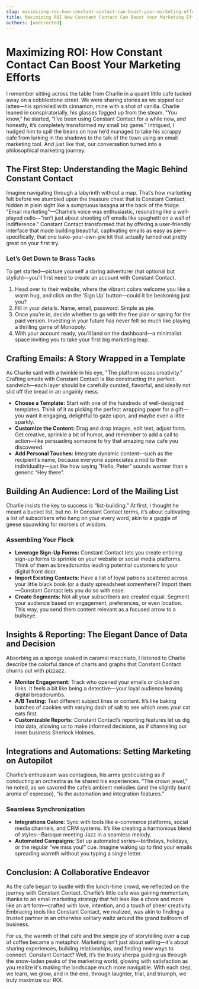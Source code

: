 ```yaml
---
slug: maximizing-roi-how-constant-contact-can-boost-your-marketing-efforts
title: Maximizing ROI How Constant Contact Can Boost Your Marketing Efforts
authors: [undirected]
---
```



# Maximizing ROI: How Constant Contact Can Boost Your Marketing Efforts

I remember sitting across the table from Charlie in a quaint little cafe tucked away on a cobblestone street. We were sharing stories as we sipped our lattes—his sprinkled with cinnamon, mine with a shot of vanilla. Charlie leaned in conspiratorially, his glasses fogged up from the steam. "You know," he started, "I’ve been using Constant Contact for a while now, and honestly, it’s completely transformed my small biz game." Intrigued, I nudged him to spill the beans on how he’d managed to take his scrappy cafe from lurking in the shadows to the talk of the town using an email marketing tool. And just like that, our conversation turned into a philosophical marketing journey.

## The First Step: Understanding the Magic Behind Constant Contact

Imagine navigating through a labyrinth without a map. That’s how marketing felt before we stumbled upon the treasure chest that is Constant Contact, hidden in plain sight like a sumptuous lasagna at the back of the fridge. "Email marketing"—Charlie’s voice was enthusiastic, resonating like a well-played cello—"isn’t just about shooting off emails like spaghetti on a wall of indifference." Constant Contact transformed that by offering a user-friendly interface that made building beautiful, captivating emails as easy as pie—specifically, that one bake-your-own-pie kit that actually turned out pretty great on your first try.

### Let’s Get Down to Brass Tacks

To get started—picture yourself a daring adventurer (hat optional but stylish)—you’ll first need to create an account with Constant Contact. 

1. Head over to their website, where the vibrant colors welcome you like a warm hug, and click on the ‘Sign Up’ button—could it be beckoning just you? 
2. Fill in your details. Name, email, password. Simple as pie.
3. Once you’re in, decide whether to go with the free plan or spring for the paid version. Investing in your future has never felt so much like playing a thrilling game of Monopoly.
4. With your account ready, you’ll land on the dashboard—a minimalist space inviting you to take your first big marketing leap.

## Crafting Emails: A Story Wrapped in a Template

As Charlie said with a twinkle in his eye, "The platform *oozes* creativity." Crafting emails with Constant Contact is like constructing the perfect sandwich—each layer should be carefully curated, flavorful, and ideally not slid off the bread in an ungainly mess.

- **Choose a Template:** Start with one of the hundreds of well-designed templates. Think of it as picking the perfect wrapping paper for a gift—you want it engaging, delightful to gaze upon, and maybe even a little sparkly.
- **Customize the Content:** Drag and drop images, edit text, adjust fonts. Get creative, sprinkle a bit of humor, and remember to add a call to action—like persuading someone to try that amazing new cafe you discovered.
- **Add Personal Touches:** Integrate dynamic content—such as the recipient’s name, because everyone appreciates a nod to their individuality—just like how saying “Hello, Peter” sounds warmer than a generic “Hey there".

## Building An Audience: Lord of the Mailing List

Charlie insists the key to success is “list-building.” At first, I thought he meant a bucket list, but no. In Constant Contact terms, it’s about cultivating a list of subscribers who hang on your every word, akin to a gaggle of geese squawking for morsels of wisdom. 

### Assembling Your Flock

- **Leverage Sign-Up Forms:** Constant Contact lets you create enticing sign-up forms to sprinkle on your website or social media platforms. Think of them as breadcrumbs leading potential customers to your digital front door.
- **Import Existing Contacts:** Have a list of loyal patrons scattered across your little black book (or a dusty spreadsheet somewhere)? Import them—Constant Contact lets you do so with ease.
- **Create Segments:** Not all your subscribers are created equal. Segment your audience based on engagement, preferences, or even location. This way, you send them content relevant as a focused arrow to a bullseye.

## Insights & Reporting: The Elegant Dance of Data and Decision

Absorbing as a sponge soaked in caramel macchiato, I listened to Charlie describe the colorful dance of charts and graphs that Constant Contact churns out with pizzazz. 

- **Monitor Engagement:** Track who opened your emails or clicked on links. It feels a bit like being a detective—your loyal audience leaving digital breadcrumbs.
- **A/B Testing:** Test different subject lines or content. It’s like baking batches of cookies with varying dash of salt to see which ones your cat eats first.
- **Customizable Reports:** Constant Contact’s reporting features let us dig into data, allowing us to make informed decisions, as if channeling our inner business Sherlock Holmes.

## Integrations and Automations: Setting Marketing on Autopilot

Charlie’s enthusiasm was contagious, his arms gesticulating as if conducting an orchestra as he shared his experiences. “The crown jewel,” he noted, as we savored the cafe’s ambient melodies (and the slightly burnt aroma of espresso), “is the automation and integration features.”

### Seamless Synchronization

- **Integrations Galore:** Sync with tools like e-commerce platforms, social media channels, and CRM systems. It’s like creating a harmonious blend of styles—Baroque meeting Jazz in a seamless melody.
- **Automated Campaigns:** Set up automated series—birthdays, holidays, or the regular “we miss you!” cue. Imagine waking up to find your emails spreading warmth without you typing a single letter.

## Conclusion: A Collaborative Endeavor

As the cafe began to bustle with the lunch-time crowd, we reflected on the journey with Constant Contact. Charlie’s little cafe was gaining momentum, thanks to an email marketing strategy that felt less like a chore and more like an art form—crafted with love, intention, and a touch of sheer creativity. Embracing tools like Constant Contact, we realized, was akin to finding a trusted partner in an otherwise solitary waltz around the grand ballroom of business.

For us, the warmth of that cafe and the simple joy of storytelling over a cup of coffee became a metaphor. Marketing isn’t just about selling—it's about sharing experiences, building relationships, and finding new ways to connect. Constant Contact? Well, it’s the trusty sherpa guiding us through the snow-laden peaks of the marketing world, glowing with satisfaction as you realize it's making the landscape much more navigable. With each step, we learn, we grow, and in the end, through laughter, trial, and triumph, we truly maximize our ROI.
